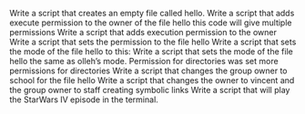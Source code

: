 Write a script that creates an empty file called hello.
Write a script that adds execute permission to the owner of the file hello
this code will give multiple permissions
Write a script that adds execution permission to the owner
Write a script that sets the permission to the file hello
Write a script that sets the mode of the file hello to this:
Write a script that sets the mode of the file hello the same as olleh’s mode.
Permission for directories was set
more permissions for directories
Write a script that changes the group owner to school for the file hello
Write a script that changes the owner to vincent and the group owner to staff
creating symbolic links
Write a script that will play the StarWars IV episode in the terminal.
